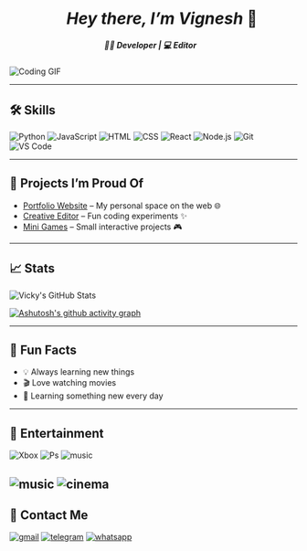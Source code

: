 # &nbsp;&nbsp;&nbsp;&nbsp;&nbsp;&nbsp;&nbsp;&nbsp;&nbsp;&nbsp;&nbsp;&nbsp;&nbsp;&nbsp; *Hey there, I’m Vignesh* 👋

##### &nbsp;&nbsp;&nbsp;&nbsp;&nbsp;&nbsp;&nbsp;&nbsp;&nbsp;&nbsp;&nbsp;&nbsp;&nbsp;&nbsp;&nbsp;&nbsp;&nbsp;&nbsp;&nbsp;&nbsp;&nbsp;&nbsp;&nbsp;&nbsp;&nbsp;&nbsp;&nbsp;&nbsp;&nbsp;&nbsp;&nbsp;&nbsp;&nbsp;&nbsp;&nbsp;&nbsp;&nbsp;&nbsp;&nbsp;&nbsp;&nbsp;&nbsp;&nbsp;&nbsp;&nbsp;&nbsp;&nbsp;&nbsp;&nbsp;&nbsp;🧑‍💻 Developer | 💻 Editor

![Coding GIF](https://media.giphy.com/media/v1.Y2lkPWVjZjA1ZTQ3d24xcnNieTZ3NnlkeHhzMTRlb3A4amJqNGt5OW80YnlwYnJzZG12byZlcD12MV9naWZzX3NlYXJjaCZjdD1n/H03PuVdwREB21ANkLX/giphy.gif)

---

## 🛠 Skills

![Python](https://img.shields.io/badge/Python-3776AB?style=for-the-badge&logo=python&logoColor=white)
![JavaScript](https://img.shields.io/badge/JavaScript-F7DF1E?style=for-the-badge&logo=javascript&logoColor=black)
![HTML](https://img.shields.io/badge/HTML-E34F26?style=for-the-badge&logo=html5&logoColor=white)
![CSS](https://img.shields.io/badge/CSS-1572B6?style=for-the-badge&logo=css3&logoColor=white)
![React](https://img.shields.io/badge/React-61DAFB?style=for-the-badge&logo=react&logoColor=black)
![Node.js](https://img.shields.io/badge/Node.js-339933?style=for-the-badge&logo=node.js&logoColor=white)
![Git](https://img.shields.io/badge/Git-F05032?style=for-the-badge&logo=git&logoColor=white)
![VS Code](https://img.shields.io/badge/VS%20Code-007ACC?style=for-the-badge&logo=visual-studio-code&logoColor=white)

---

## 🚀 Projects I’m Proud Of

- [Portfolio Website](link-to-your-repo) – My personal space on the web 🌐  
- [Creative Editor](link-to-your-repo) – Fun coding experiments ✨  
- [Mini Games](link-to-your-repo) – Small interactive projects 🎮  

---
## 📈 Stats

![Vicky's GitHub Stats](https://github-readme-stats.vercel.app/api?username=vigneshh-M&show_icons=true&theme=radical&count_private=true)

[![Ashutosh's github activity graph](https://github-readme-activity-graph.vercel.app/graph?username=vigneshh-M&bg_color=000000&color=4c9e52&line=754c9e&point=ffffff&area=true&hide_border=true)](https://github.com/ashutosh00710/github-readme-activity-graph)

---

## 🌟 Fun Facts

- 💡 Always learning new things
- 🎬 Love watching movies 
- 🌱 Learning something new every day 

---

## 🍿 Entertainment

![Xbox](	https://img.shields.io/badge/Xbox-107C10?style=for-the-badge&logo=xbox&logoColor=white)
![Ps](	https://img.shields.io/badge/PlayStation-003791?style=for-the-badge&logo=playstation&logoColor=white)
![music](https://img.shields.io/badge/Spotify-1ED760?&style=for-the-badge&logo=spotify&logoColor=white)

![music](https://media.giphy.com/media/v1.Y2lkPTc5MGI3NjExNDBnaXc2OWtobWZzM3ExcWQ5NnFpdndjdGJla3V6N3I5emllazV2YyZlcD12MV9naWZzX3NlYXJjaCZjdD1n/tqfS3mgQU28ko/giphy.gif)
![cinema](https://media.giphy.com/media/v1.Y2lkPTc5MGI3NjExcmV1NWhhNTU4Z3BkOHZoZGltdWQzOHZqdzl5cXF3OTRudTU2cHk3OCZlcD12MV9naWZzX3NlYXJjaCZjdD1n/3oEdvcYvEwk7gnADOU/giphy.gif)
---

## 📱 Contact Me
[![gmail](https://img.shields.io/badge/Gmail-D14836?style=for-the-badge&logo=gmail&logoColor=white)]()
[![telegram](https://img.shields.io/badge/Telegram-2CA5E0?style=for-the-badge&logo=telegram&logoColor=white)](https://t.me/Vicky_efx)
[![whatsapp](https://img.shields.io/badge/WhatsApp-25D366?style=for-the-badge&logo=whatsapp&logoColor=white)](9342302872)


